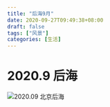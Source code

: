 ```yaml
---
title: "后海9月"
date: 2020-09-27T09:49:38+08:00
draft: false
tags: ["风景"]
categories: [生活]
---
```


# 2020.9 后海

![2020.09 北京后海](https://user-images.githubusercontent.com/4570641/94353694-9b006e80-00a6-11eb-99f3-84757b7e24fa.jpg)
<!--more-->